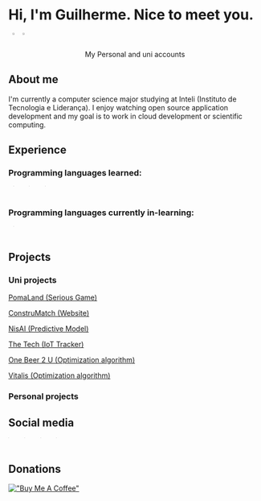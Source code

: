 # Hi, I'm Guilherme. Nice to meet you.

<div align=center style="display:flex">
  <a href="https://github.com/guilherme-n-l"><img src="https://avatars.githubusercontent.com/u/95086304?v=4" width="20%"/></a>
  <a href="https://github.com/guilh-n-l"><img src="https://avatars.githubusercontent.com/u/110556149?v=4" width="20%"/></a>
</div>
<div align=center>
  <p>My Personal and uni accounts</p>
</div>

## About me

I'm currently a computer science major studying at Inteli (Instituto de Tecnologia e Liderança). I enjoy watching open source application development and my goal is to work in cloud development or scientific computing.

## Experience

### Programming languages learned:

<div align=center style="display:flex">
<a href="https://go.dev/"><img src="https://upload.wikimedia.org/wikipedia/pt/thumb/3/30/Java_programming_language_logo.svg/234px-Java_programming_language_logo.svg.png?20190828223431" width="5%"/></a>
&nbsp;&nbsp;&nbsp;
<a href="https://www.python.org/"><img src="https://upload.wikimedia.org/wikipedia/commons/thumb/c/c3/Python-logo-notext.svg/800px-Python-logo-notext.svg.png" width="5%"/></a>
&nbsp;&nbsp;&nbsp;
<a href="https://isocpp.org/"><img src="https://isocpp.org/assets/images/cpp_logo.png" width="5%"/></a>
</div>

### Programming languages currently in-learning:

<div align=center style="display:flex">
<a href="https://go.dev/"><img src="https://go.dev/images/go-logo-white.svg" width="5%"/></a>
</div>

## Projects

### Uni projects

[PomaLand (Serious Game)](https://github.com/2022M1T6-inteli/Thunder-Tech)

[ConstruMatch (Website)](https://github.com/2022M2T6-Inteli/Projeto1)

[NisAI (Predictive Model)](https://github.com/2023M3T5-Inteli/grupo1)

[The Tech (IoT Tracker)](https://github.com/2023M4T5-Inteli/Projeto3)

[One Beer 2 U (Optimization algorithm)](https://github.com/InteliProjects/2023M5T5-Inteli-grupo3)

[Vitalis (Optimization algorithm)](https://github.com/InteliProjects/2023M6T5Inteli-g3-vitalis)

### Personal projects

## Social media


<div style="display:flex">
<a href="https://www.linkedin.com/in/guilherme-novaes-lima/"><img width="4%" src="https://content.linkedin.com/content/dam/me/business/en-us/amp/brand-site/v2/bg/LI-Bug.svg.original.svg"/></a>
&nbsp;&nbsp;&nbsp;
<a href="https://open.spotify.com/user/guilherm2809?si=cee66ec35f574a09"><img width="4%" src="https://i.imgur.com/IbrnDLV.png"/></a>
&nbsp;&nbsp;&nbsp;
<a href="https://discordid.netlify.app/?id=351103622395854851"><img width="4%" src="https://assets-global.website-files.com/6257adef93867e50d84d30e2/636e0a6a49cf127bf92de1e2_icon_clyde_blurple_RGB.png"/></a>
&nbsp;&nbsp;&nbsp;
<a href="https://www.instagram.com/guilh_n_l/"><img width="4%" src="https://i.imgur.com/cG2qwKr.png"/></a>
</div>

## Donations

[!["Buy Me A Coffee"](https://www.buymeacoffee.com/assets/img/custom_images/orange_img.png)](https://www.buymeacoffee.com/guinovaeslima)
